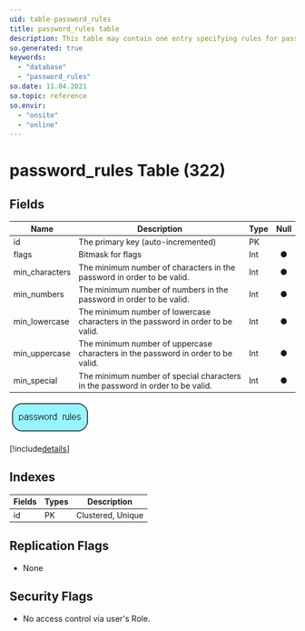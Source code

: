 ```yaml
---
uid: table-password_rules
title: password_rules table
description: This table may contain one entry specifying rules for passwords.
so.generated: true
keywords:
  - "database"
  - "password_rules"
so.date: 11.04.2021
so.topic: reference
so.envir:
  - "onsite"
  - "online"
---
```


# password\_rules Table (322)

## Fields

| Name | Description | Type | Null |
|------|-------------|------|:----:|
|id|The primary key (auto-incremented)|PK| |
|flags|Bitmask for flags|Int|&#x25CF;|
|min\_characters|The minimum number of characters in the password in order to be valid.|Int|&#x25CF;|
|min\_numbers|The minimum number of numbers in the password in order to be valid.|Int|&#x25CF;|
|min\_lowercase|The minimum number of lowercase characters in the password in order to be valid.|Int|&#x25CF;|
|min\_uppercase|The minimum number of uppercase characters in the password in order to be valid.|Int|&#x25CF;|
|min\_special|The minimum number of special characters in the password in order to be valid.|Int|&#x25CF;|


![password_rules table relationship diagram](./media/password_rules.png)

[!include[details](./includes/password-rules.md)]

## Indexes

| Fields | Types | Description |
|--------|-------|-------------|
|id |PK |Clustered, Unique |

## Replication Flags

* None

## Security Flags

* No access control via user's Role.


